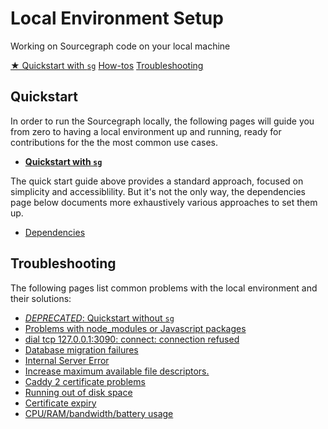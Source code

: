 # Local Environment Setup

<style>
.markdown-body h2 {
  margin-top: 2em;
}
.markdown-body ul {
  list-style:none;
  padding-left: 1em;
}
.markdown-body ul li {
  margin: 0.5em 0;
}
.markdown-body ul li:before {
  content: '';
  display: inline-block;
  height: 1.2em;
  width: 1em;
  background-size: contain;
  background-repeat: no-repeat;
  background-image: url(../batch_changes/file-icon.svg);
  margin-right: 0.5em;
  margin-bottom: -0.29em;
}
body.theme-dark .markdown-body ul li:before {
  filter: invert(50%);
}
</style>

<p class="subtitle">Working on Sourcegraph code on your local machine</p>

<div class="cta-group">
<a class="btn btn-primary" href="quickstart">★ Quickstart with <code>sg</code></a>
<a class="btn" href="#how-tos">How-tos</a>
<a class="btn" href="#troubleshooting">Troubleshooting</a>
</div>


## Quickstart

In order to run the Sourcegraph locally, the following pages will guide you from zero to having a local environment up and running, ready for contributions for the the most common use cases.

- [**Quickstart with `sg`**](quickstart.md)

The quick start guide above provides a standard approach, focused on simplicity and accessiblility. But it's not the only way, the dependencies page below documents more exhaustively various approaches to set them up.

- [Dependencies](dependencies.md)

## Troubleshooting

The following pages list common problems with the local environment and their solutions:

- [_DEPRECATED_: Quickstart without `sg`](deprecated_quickstart.md)
- [Problems with node_modules or Javascript packages](troubleshooting.md#problems-with-nodemodules-or-javascript-packages)
- [dial tcp 127.0.0.1:3090: connect: connection refused](troubleshooting.md#dial-tcp-1270013090-connect-connection-refused)
- [Database migration failures](troubleshooting.md#database-migration-failures)
- [Internal Server Error](troubleshooting.md#internal-server-error)
- [Increase maximum available file descriptors.](troubleshooting.md#increase-maximum-available-file-descriptors)
- [Caddy 2 certificate problems](troubleshooting.md#caddy-2-certificate-problems)
- [Running out of disk space](troubleshooting.md#running-out-of-disk-space)
- [Certificate expiry](troubleshooting.md#certificate-expiry)
- [CPU/RAM/bandwidth/battery usage](troubleshooting.md#cpurambandwidthbattery-usage)
